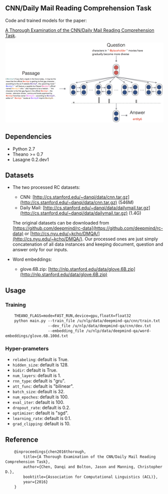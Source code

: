 ## CNN/Daily Mail Reading Comprehension Task

Code and trained models for the paper:

[A Thorough Examination of the CNN/Daily Mail Reading Comprehension Task](https://arxiv.org/pdf/1606.02858v2.pdf).

<img src="img/fig_model.jpg" width="600">

## Dependencies
* Python 2.7
* Theano >= 0.7
* Lasagne 0.2.dev1

## Datasets
* The two processed RC datasets:
    * CNN: [http://cs.stanford.edu/~danqi/data/cnn.tar.gz](http://cs.stanford.edu/~danqi/data/cnn.tar.gz) (546M)
    * Daily Mail: [http://cs.stanford.edu/~danqi/data/dailymail.tar.gz](http://cs.stanford.edu/~danqi/data/dailymail.tar.gz) (1.4G)

    The original datasets can be downloaded from [https://github.com/deepmind/rc-data](https://github.com/deepmind/rc-data) or [http://cs.nyu.edu/~kcho/DMQA/](http://cs.nyu.edu/~kcho/DMQA/).
    Our processed ones are just simply concatenation of all data instances and keeping document, question and answer only for our inputs.

* Word embeddings:
    * glove.6B.zip: [http://nlp.stanford.edu/data/glove.6B.zip](http://nlp.stanford.edu/data/glove.6B.zip)

## Usage

### Training
```
    THEANO_FLAGS=mode=FAST_RUN,device=gpu,floatX=float32
    python main.py --train_file /u/nlp/data/deepmind-qa/cnn/train.txt
                   --dev_file /u/nlp/data/deepmind-qa/cnn/dev.txt
                   --embedding_file /u/nlp/data/deepmind-qa/word-embeddings/glove.6B.100d.txt
```


### Hyper-prameters
* `relabeling`: default is True.
* `hidden_size`: default is 128.
* `bidir`: default is True.
* `num_layers`: default is 1.
* `rnn_type`: default is "gru".
* `att_func`: default is "bilinear".
* `batch_size`: default is 32.
* `num_epoches`: default is 100.
* `eval_iter`: default is 100.
* `dropout_rate`: default is 0.2.
* `optimizer`: default is "sgd".
* `learning_rate`: default is 0.1.
* `grad_clipping`: default is 10.


## Reference
```
    @inproceedings{chen2016thorough,
        title={A Thorough Examination of the CNN/Daily Mail Reading Comprehension Task},
        author={Chen, Danqi and Bolton, Jason and Manning, Christopher D.},
        booktitle={Association for Computational Linguistics (ACL)},
        year={2016}
    }
```

